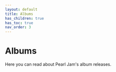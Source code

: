 ```yaml
---
layout: default
title: Albums
has_children: true
has_toc: true
nav_order: 3
---
```


# Albums

Here you can read about Pearl Jam's album releases.